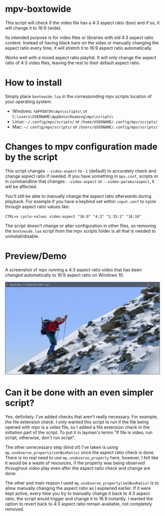 # mpv-boxtowide
This script will check if the video file has a 4:3 aspect ratio (box) and if so, it will change it to 16:9 (wide).

Its intended purpose is for video files or libraries with old 4:3 aspect ratio content. Instead of having black bars on the sides or manually changing the aspect ratio every time, it will stretch it to 16:9 aspect ratio automatically.

Works well with a mixed aspect ratio playlist. It will only change the aspect ratio of 4:3 video files, leaving the rest to their default aspect ratio.

# How to install
Simply place `boxtowide.lua` in the corresponding mpv scripts location of your operating system:

- Windows: `%APPDATA%\mpv\scripts\` or `C:\users\USERNAME\AppData\Roaming\mpv\scripts\`
- Linux: `~/.config/mpv/scripts/` or `/home/USERNAME/.config/mpv/scripts/`
- Mac: `~/.config/mpv/scripts/` or `/Users/USERNAME/.config/mpv/scripts/`

# Changes to mpv configuration made by the script
This script changes `--video-aspect` to `-1` (default) to accurately check and change aspect ratio if needed. If you have something in `mpv.conf`, scripts or in commandline that changes `--video-aspect` or `--video-params/aspect`, it will be affected.

You'll still be able to manually change the aspect ratio afterwards during playback. For example if you have a keybind set within `input.conf` to cycle through aspect ratio values like:

`CTRL+a cycle-values video-aspect "16:9" "4:3" "2.35:1" "16:10"`

The script doesn't change or alter configuration in other files, so removing the `boxtowide.lua` script from the mpv scripts folder is all that is needed to uninstall/disable.

# Preview/Demo
A screenshot of mpv running a 4:3 aspect ratio video that has been changed automatically to 16:9 aspect ratio on Windows 10.

![mpv-boxtowide preview](https://raw.githubusercontent.com/Samillion/mpv-boxtowide/master/mpv-boxtowide-demo.png)

# Can it be done with an even simpler script?
Yes, definitely. I've added checks that aren't really necessary. For example, the file extension check. I only wanted this script to run if the file being opened with mpv is a video file, so I added a file extension check in the initiation part of the script. To put it in layman's terms "If file is video, run script, otherwise, don't run script".

The other unnecessary step (kind of) I've taken is using `mp.unobserve_property(setBoxRatio)` once the aspect ratio check is done. There is no real need to use `mp.unobserve_property` here, however, I felt like it would be a waste of resources, if the property was being observed throughout video play even after the aspect ratio check and change are done.

The other and main reason I used `mp.unobserve_property(setBoxRatio)` is to allow manually changing the aspect ratio as I explained earlier. If it were kept active, every time you try to manually change it back to 4:3 aspect ratio, the script would trigger and change it to 16:9 instantly. I wanted the option to revert back to 4:3 aspect ratio remain available, not completely removed.
